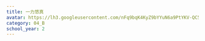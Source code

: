 ```yaml
---
title: 一力悠真
avatar: https://lh3.googleusercontent.com/nFq9bqK4KyZ9bYYuN6a9PtYKV-QC5gu1Ci5QTNMRwjIEXcuKSFI6c2rTcr99nMUCGfY02amBUKi-cUQdsuU0ZgEEoolTxVZ_msisycdwHao4_4Ub2yobPAJksMWAU_VY5_CeeNA93f1svLRv_R_2GNbMTafDxVOkmNI8WjZIUtOgOMfGCkhHRU8lNVh76cithaRve5eCMw1nSFbzYqCGpDpcnk0lLAOMdip6zzudb0J-qvFY64sSDtoMskhsRQYeSGlOvnIiFsy22Ckb4jGnzjkvuni7mGNWqiyFIacT9tdPUlVV2Ann4E-1nKjS6FUpqHQBY4kpW__9JkEebTrh4GdBf-OKC5JulUy-nE7a0xAgBhc9KuJuwOWG7CU6nULsfquLe_nozjXKUv5y4qbq9vUgeVpiUHTaOdCwvKjaecoBaau8R0TRbpTtmIf560-38LNTGMSAoF69XO4mq8c_1Bw2WQzMU4wLB9xYCX5HDY9BxvtpxVn0aECHKRQ472VvCQKy_twgHVfvcG5OhyseDYknGsWmrbiM0VD820HxJXMa472qMuMZqCgHqpyU7dCU4j_uwkI8q__osi2CTRGC2mzy6H6I2a3Q2vZuzm_UhH5KpX4iVIYlUw=s300
category: 04_B
school_year: 2
---
```

